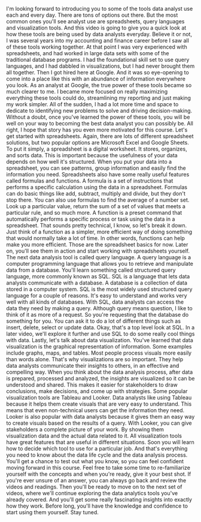 

I'm looking forward to introducing you to some of the tools data analyst use each and every day. There are tons of options out there. But the most common ones you'll see analyst use are spreadsheets, query languages and visualization tools. And this video is going to give you a quick look at how these tools are being used by data analysts everyday. Believe it or not, I was several years into my accounting and finance career before I saw all of these tools working together. At that point I was very experienced with spreadsheets, and had worked in large data sets with some of the traditional database programs. I had the foundational skill set to use query languages, and I had dabbled in visualizations, but I had never brought them all together. Then I got hired here at Google. And it was so eye-opening to come into a place like this with an abundance of information everywhere you look. As an analyst at Google, the true power of these tools became so much clearer to me. I became more focused on really maximizing everything these tools could do, streamlining my reporting and just making my work simpler. All of the sudden, I had a lot more time and space to dedicate to identifying new problems to solve and driving decision-making. Without a doubt, once you've learned the power of these tools, you will be well on your way to becoming the best data analyst you can possibly be. All right, I hope that story has you even more motivated for this course. Let's get started with spreadsheets. Again, there are lots of different spreadsheet solutions, but two popular options are Microsoft Excel and Google Sheets. To put it simply, a spreadsheet is a digital worksheet. It stores, organizes, and sorts data. This is important because the usefulness of your data depends on how well it's structured. When you put your data into a spreadsheet, you can see patterns, group information and easily find the information you need. Spreadsheets also have some really useful features called formulas and functions. A formula is a set of instructions that performs a specific calculation using the data in a spreadsheet. Formulas can do basic things like add, subtract, multiply and divide, but they don't stop there. You can also use formulas to find the average of a number set. Look up a particular value, return the sum of a set of values that meets a particular rule, and so much more. A function is a preset command that automatically performs a specific process or task using the data in a spreadsheet. That sounds pretty technical, I know, so let's break it down. Just think of a function as a simpler, more efficient way of doing something that would normally take a lot of time. In other words, functions can help make you more efficient. Those are the spreadsheet basics for now. Later on, you'll see them in action and start working with spreadsheets yourself. The next data analysis tool is called query language. A query language is a computer programming language that allows you to retrieve and manipulate data from a database. You'll learn something called structured query language, more commonly known as SQL. SQL is a language that lets data analysts communicate with a database. A database is a collection of data stored in a computer system. SQL is the most widely used structured query language for a couple of reasons. It's easy to understand and works very well with all kinds of databases. With SQL, data analysts can access the data they need by making a query. Although query means question, I like to think of it as more of a request. So you're requesting that the database do something for you. You can ask it to do a lot of different things such as insert, delete, select or update data. Okay, that's a top level look at SQL. In a later video, we'll explore it further and use SQL to do some really cool things with data. Lastly, let's talk about data visualization. You've learned that data visualization is the graphical representation of information. Some examples include graphs, maps, and tables. Most people process visuals more easily than words alone. That's why visualizations are so important. They help data analysts communicate their insights to others, in an effective and compelling way. When you think about the data analysis process, after data is prepared, processed and analyzed, the insights are visualized so it can be understood and shared. This makes it easier for stakeholders to draw conclusions, make decisions, and come up with strategies. Some popular visualization tools are Tableau and Looker. Data analysts like using Tableau because it helps them create visuals that are very easy to understand. This means that even non-technical users can get the information they need. Looker is also popular with data analysts because it gives them an easy way to create visuals based on the results of a query. With Looker, you can give stakeholders a complete picture of your work. By showing them visualization data and the actual data related to it. All visualization tools have great features that are useful in different situations. Soon you will learn how to decide which tool to use for a particular job. And that's everything you need to know about the data life cycle and the data analysis process. You'll get a chance to test out what you know, so you can feel confident moving forward in this course. Feel free to take some time to re-familiarize yourself with the concepts and when you're ready, give it your best shot. If you're ever unsure of an answer, you can always go back and review the videos and readings. Then you'll be ready to move on to the next set of videos, where we'll continue exploring the data analytics tools you've already covered. And you'll get some really fascinating insights into exactly how they work. Before long, you'll have the knowledge and confidence to start using them yourself. Stay tuned.
